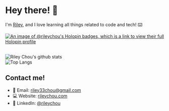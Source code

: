 # Hey there! 👋

I'm [Riley](https://rileychou.com/), and I love learning all things related to code and tech! ⌨️ 

[![An image of @rileychou's Holopin badges, which is a link to view their full Holopin profile](https://holopin.me/rileychou)](https://holopin.io/@rileychou)

\
![Riley Chou's github stats](https://github-readme-stats.vercel.app/api?username=rileychou&show_icons=true&count_private=true&title_color=00a9b5&text_color=FFF&icon_color=EA7200&bg_color=000)
\
![Top Langs](https://github-readme-stats.vercel.app/api/top-langs/?username=rileychou&layout=compact&title_color=00a9b5&text_color=FFF&icon_color=EA7200&bg_color=000)

## Contact me!
* 📧 Email: [riley33chou@gmail.com](mailto:riley33chou@gmail.com)
* 💻 Website: [rileychou.com](https://rileychou.com)
* 🤵 LinkedIn: [@rileychou](https://www.linkedin.com/in/rileychou/)
